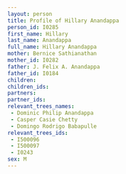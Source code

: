 ```yaml
---
layout: person
title: Profile of Hillary Anandappa
person_id: I0285
first_name: Hillary
last_name: Anandappa
full_name: Hillary Anandappa
mother: Bernice Sathianathan
mother_id: I0282
father: J. Felix A. Anandappa
father_id: I0184
children:
children_ids:
partners:
partner_ids:
relevant_trees_names:
 - Dominic Philip Anandappa
 - Casper Casie Chetty
 - Domingo Rodrigo Babapulle
relevant_trees_ids:
 - I500096
 - I500097
 - I0243
sex: M
---
```


